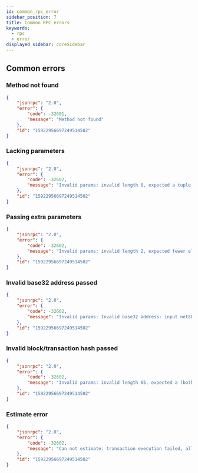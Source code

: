```yaml
---
id: common_rpc_error
sidebar_position: 7
title: Common RPC errors
keywords:
  - rpc
  - error
displayed_sidebar: coreSidebar
---
```


## Common errors

### Method not found

```json
{
    "jsonrpc": "2.0",
    "error": {
        "code": -32601,
        "message": "Method not found"
    },
    "id": "15922956697249514502"
}
```

### Lacking parameters

```json
{
    "jsonrpc": "2.0",
    "error": {
        "code": -32602,
        "message": "Invalid params: invalid length 0, expected a tuple of size 1."
    },
    "id": "15922956697249514502"
}
```

### Passing extra parameters

```json
{
    "jsonrpc": "2.0",
    "error": {
        "code": -32602,
        "message": "Invalid params: invalid length 2, expected fewer elements in array."
    },
    "id": "15922956697249514502"
}
```

### Invalid base32 address passed

```json
{
    "jsonrpc": "2.0",
    "error": {
        "code": -32602,
        "message": "Invalid params: Invalid base32 address: input net8888:aak2rra2njvd77ezwjvx04kkds9fzagfe6xm1vavv4dd error invalid checksum (actual 1122 != 0)."
    },
    "id": "15922956697249514502"
}
```

### Invalid block/transaction hash passed

```json
{
    "jsonrpc": "2.0",
    "error": {
        "code": -32602,
        "message": "Invalid params: invalid length 65, expected a (both 0x-prefixed or not) hex string with length of 64."
    },
    "id": "15922956697249514502"
}
```

### Estimate error

```json
{
    "jsonrpc": "2.0",
    "error": {
        "code": -32602,
        "message": "Can not estimate: transaction execution failed, all gas will be charged (execution error: VmError(OutOfGas))"
    },
    "id": "15922956697249514502"
}
```
